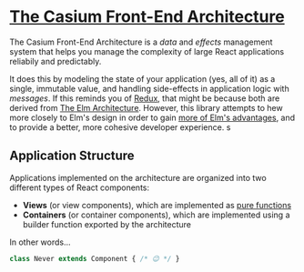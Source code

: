# [The Casium Front-End Architecture](../../index.html)

The Casium Front-End Architecture is a _data_ and _effects_ management system that helps you manage the complexity of large React applications reliabily and predictably.

It does this by modeling the state of your application (yes, all of it) as a single, immutable value, and handling side-effects in application logic with _messages_. If this reminds you of [Redux](http://redux.js.org/), that might be because both are derived from [The Elm Architecture](https://guide.elm-lang.org/architecture/). However, this library attempts to hew more closely to Elm's design in order to gain [more of Elm's advantages](https://www.youtube.com/watch?v=XsNk5aOpqUc&t=16m24s), and to provide a better, more cohesive developer experience.
s
## Application Structure

Applications implemented on the architecture are organized into two different types of React components:

 - **Views** (or view components), which are implemented as [pure functions](https://www.reactenlightenment.com/react-state/8.4.html)
 - **Containers** (or container components), which are implemented using a builder function exported by the architecture

In other words...

```javascript
class Never extends Component { /* 😉 */ }
```
